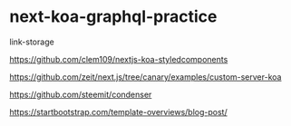 # next-koa-graphql-practice


link-storage


https://github.com/clem109/nextjs-koa-styledcomponents
 

https://github.com/zeit/next.js/tree/canary/examples/custom-server-koa


https://github.com/steemit/condenser


https://startbootstrap.com/template-overviews/blog-post/



